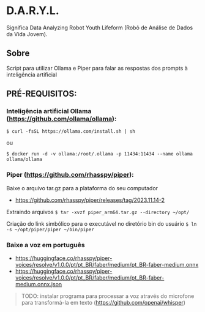 # D.A.R.Y.L. 
Significa Data Analyzing Robot Youth Lifeform (Robô de Análise de Dados da Vida Jovem).

## Sobre
Script para utilizar Ollama e Piper para falar as respostas dos prompts à inteligência artificial

## PRÉ-REQUISITOS:

### Inteligência artificial Ollama (https://github.com/ollama/ollama):

`$ curl -fsSL https://ollama.com/install.sh | sh`

ou

`$ docker run -d -v ollama:/root/.ollama -p 11434:11434 --name ollama ollama/ollama`

### Piper (https://github.com/rhasspy/piper):
Baixe o arquivo tar.gz para a plataforma do seu computador
- https://github.com/rhasspy/piper/releases/tag/2023.11.14-2

Extraindo arquivos
`$ tar -xvzf piper_arm64.tar.gz --directory ~/opt/`

Criação do link simbólico para o executável no diretório bin do usuário
`$ ln -s ~/opt/piper/piper ~/bin/piper`

### Baixe a voz em português
- https://huggingface.co/rhasspy/piper-voices/resolve/v1.0.0/pt/pt_BR/faber/medium/pt_BR-faber-medium.onnx
- https://huggingface.co/rhasspy/piper-voices/resolve/v1.0.0/pt/pt_BR/faber/medium/pt_BR-faber-medium.onnx.json


> TODO: instalar programa para processar a voz através do microfone para transformá-la em texto (https://github.com/openai/whisper) 
